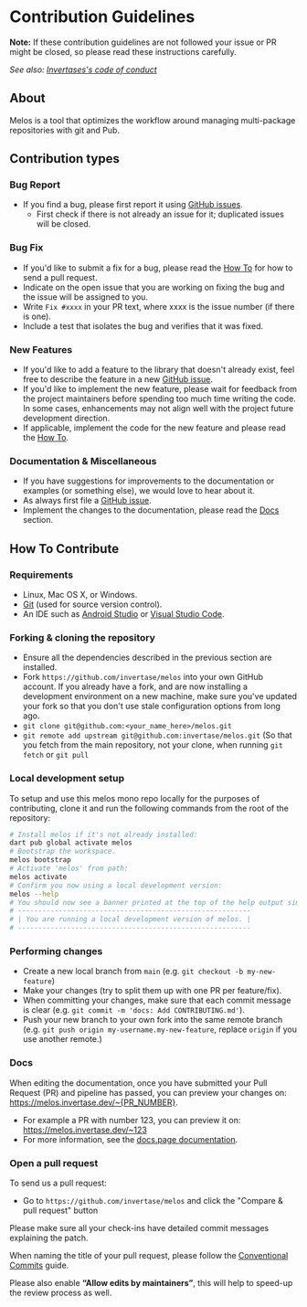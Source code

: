 # Contribution Guidelines

**Note:** If these contribution guidelines are not followed your issue or PR might be closed, so
please read these instructions carefully.

_See also: [Invertases's code of conduct](https://github.com/invertase/meta/blob/main/CODE_OF_CONDUCT.md)_

## About

Melos is a tool that optimizes the workflow around managing multi-package repositories with git and Pub.

## Contribution types

### Bug Report

- If you find a bug, please first report it using [GitHub issues](https://github.com/invertase/melos/issues/new?assignees=&labels=bug%2Ctriage&template=bug_report.yml&title=fix%3A++).
  - First check if there is not already an issue for it; duplicated issues will be closed.

### Bug Fix

- If you'd like to submit a fix for a bug, please read the [How To](#how-to-contribute) for how to send a pull request.
- Indicate on the open issue that you are working on fixing the bug and the issue will be assigned to you.
- Write `Fix #xxxx` in your PR text, where xxxx is the issue number (if there is one).
- Include a test that isolates the bug and verifies that it was fixed.

### New Features

- If you'd like to add a feature to the library that doesn't already exist, feel free to describe the feature in a new [GitHub issue](https://github.com/invertase/melos/issues/new?assignees=&labels=feature+request%2Ctriage&template=feature_request.yml&title=feature%3A++).
- If you'd like to implement the new feature, please wait for feedback from the project maintainers before spending too much time writing the code. In some cases, enhancements may not align well with the project future development direction.
- If applicable, implement the code for the new feature and please read the [How To](#how-to-contribute).

### Documentation & Miscellaneous

- If you have suggestions for improvements to the documentation or examples (or something else), we would love to hear about it.
- As always first file a [GitHub issue](https://github.com/invertase/melos/issues/new).
- Implement the changes to the documentation, please read the [Docs](#docs) section.

## How To Contribute

### Requirements

- Linux, Mac OS X, or Windows.
- [Git](https://git-scm.com) (used for source version control).
- An IDE such as [Android Studio](https://developer.android.com/studio) or [Visual Studio Code](https://code.visualstudio.com/).

### Forking & cloning the repository

- Ensure all the dependencies described in the previous section are installed.
- Fork `https://github.com/invertase/melos` into your own GitHub account. If
  you already have a fork, and are now installing a development environment on
  a new machine, make sure you've updated your fork so that you don't use stale
  configuration options from long ago.
- `git clone git@github.com:<your_name_here>/melos.git`
- `git remote add upstream git@github.com:invertase/melos.git` (So that you
  fetch from the main repository, not your clone, when running `git fetch` or `git pull`

### Local development setup

To setup and use this melos mono repo locally for the purposes of contributing, clone it and run the following commands from the root of the repository:

```bash
# Install melos if it's not already installed:
dart pub global activate melos
# Bootstrap the workspace.
melos bootstrap
# Activate 'melos' from path:
melos activate
# Confirm you now using a local development version:
melos --help
# You should now see a banner printed at the top of the help output similar to:
# ---------------------------------------------------------
# | You are running a local development version of melos. |
# ---------------------------------------------------------
```

### Performing changes

- Create a new local branch from `main` (e.g. `git checkout -b my-new-feature`)
- Make your changes (try to split them up with one PR per feature/fix).
- When committing your changes, make sure that each commit message is clear
 (e.g. `git commit -m 'docs: Add CONTRIBUTING.md'`).
- Push your new branch to your own fork into the same remote branch
 (e.g. `git push origin my-username.my-new-feature`, replace `origin` if you use another remote.)

### Docs

When editing the documentation, once you have submitted your Pull Request (PR)
and pipeline has passed, you can preview your changes on:
https://melos.invertase.dev/~{PR_NUMBER}.
- For example a PR with number 123, you can preview it on: https://melos.invertase.dev/~123
- For more information, see the [docs.page documentation](https://use.docs.page/previews#custom-domain).

### Open a pull request

To send us a pull request:

- Go to `https://github.com/invertase/melos` and click the
  "Compare & pull request" button

Please make sure all your check-ins have detailed commit messages explaining the patch.

When naming the title of your pull request, please follow the [Conventional Commits](https://www.conventionalcommits.org/en/v1.0.0-beta.4/)
guide.

Please also enable **“Allow edits by maintainers”**, this will help to speed-up the review
process as well.
